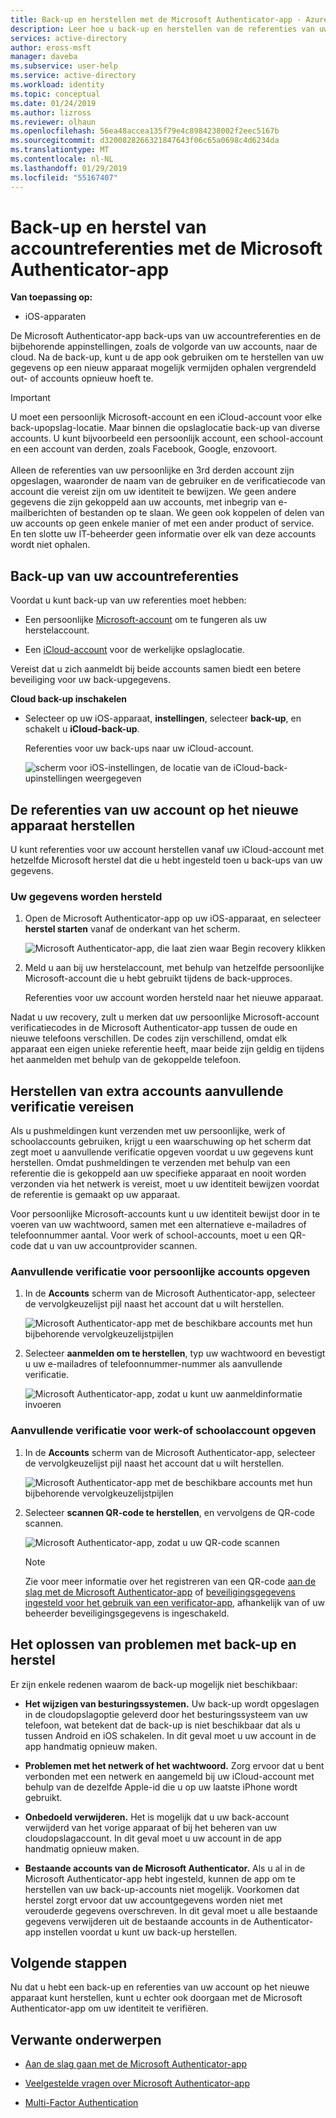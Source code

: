 ```yaml
---
title: Back-up en herstellen met de Microsoft Authenticator-app - Azure Active Directory | Microsoft Docs
description: Leer hoe u back-up en herstellen van de referenties van uw account met behulp van de Microsoft Authenticator-app.
services: active-directory
author: eross-msft
manager: daveba
ms.subservice: user-help
ms.service: active-directory
ms.workload: identity
ms.topic: conceptual
ms.date: 01/24/2019
ms.author: lizross
ms.reviewer: olhaun
ms.openlocfilehash: 56ea48accea135f79e4c8984238002f2eec5167b
ms.sourcegitcommit: d3200828266321847643f06c65a0698c4d6234da
ms.translationtype: MT
ms.contentlocale: nl-NL
ms.lasthandoff: 01/29/2019
ms.locfileid: "55167407"
---
```

# <a name="backup-and-recover-account-credentials-with-the-microsoft-authenticator-app"></a>Back-up en herstel van accountreferenties met de Microsoft Authenticator-app

**Van toepassing op:**

- iOS-apparaten

De Microsoft Authenticator-app back-ups van uw accountreferenties en de bijbehorende appinstellingen, zoals de volgorde van uw accounts, naar de cloud. Na de back-up, kunt u de app ook gebruiken om te herstellen van uw gegevens op een nieuw apparaat mogelijk vermijden ophalen vergrendeld out- of accounts opnieuw hoeft te.

>[!IMPORTANT]
> U moet een persoonlijk Microsoft-account en een iCloud-account voor elke back-upopslag-locatie. Maar binnen die opslaglocatie back-up van diverse accounts. U kunt bijvoorbeeld een persoonlijk account, een school-account en een account van derden, zoals Facebook, Google, enzovoort.<br><br>Alleen de referenties van uw persoonlijke en 3rd derden account zijn opgeslagen, waaronder de naam van de gebruiker en de verificatiecode van account die vereist zijn om uw identiteit te bewijzen. We geen andere gegevens die zijn gekoppeld aan uw accounts, met inbegrip van e-mailberichten of bestanden op te slaan. We geen ook koppelen of delen van uw accounts op geen enkele manier of met een ander product of service. En ten slotte uw IT-beheerder geen informatie over elk van deze accounts wordt niet ophalen.

## <a name="back-up-your-account-credentials"></a>Back-up van uw accountreferenties
Voordat u kunt back-up van uw referenties moet hebben:

- Een persoonlijke [Microsoft-account](https://account.microsoft.com/account) om te fungeren als uw herstelaccount.

- Een [iCloud-account](https://www.icloud.com/) voor de werkelijke opslaglocatie. 

Vereist dat u zich aanmeldt bij beide accounts samen biedt een betere beveiliging voor uw back-upgegevens.

**Cloud back-up inschakelen**
-   Selecteer op uw iOS-apparaat, **instellingen**, selecteer **back-up**, en schakelt u **iCloud-back-up**.

    Referenties voor uw back-ups naar uw iCloud-account.

    ![scherm voor iOS-instellingen, de locatie van de iCloud-back-upinstellingen weergegeven](./media/microsoft-authenticator-app-backup-and-recovery/backup-and-recovery-turn-on.png)

## <a name="recover-your-account-credentials-on-your-new-device"></a>De referenties van uw account op het nieuwe apparaat herstellen
U kunt referenties voor uw account herstellen vanaf uw iCloud-account met hetzelfde Microsoft herstel dat die u hebt ingesteld toen u back-ups van uw gegevens.

### <a name="to-recover-your-information"></a>Uw gegevens worden hersteld
1.  Open de Microsoft Authenticator-app op uw iOS-apparaat, en selecteer **herstel starten** vanaf de onderkant van het scherm.

    ![Microsoft Authenticator-app, die laat zien waar Begin recovery klikken](./media/microsoft-authenticator-app-backup-and-recovery/backup-and-recovery-begin-recovery.png)

2.  Meld u aan bij uw herstelaccount, met behulp van hetzelfde persoonlijke Microsoft-account die u hebt gebruikt tijdens de back-upproces.

    Referenties voor uw account worden hersteld naar het nieuwe apparaat.

Nadat u uw recovery, zult u merken dat uw persoonlijke Microsoft-account verificatiecodes in de Microsoft Authenticator-app tussen de oude en nieuwe telefoons verschillen. De codes zijn verschillend, omdat elk apparaat een eigen unieke referentie heeft, maar beide zijn geldig en tijdens het aanmelden met behulp van de gekoppelde telefoon.

## <a name="recover-additional-accounts-requiring-more-verification"></a>Herstellen van extra accounts aanvullende verificatie vereisen
Als u pushmeldingen kunt verzenden met uw persoonlijke, werk of schoolaccounts gebruiken, krijgt u een waarschuwing op het scherm dat zegt moet u aanvullende verificatie opgeven voordat u uw gegevens kunt herstellen. Omdat pushmeldingen te verzenden met behulp van een referentie die is gekoppeld aan uw specifieke apparaat en nooit worden verzonden via het netwerk is vereist, moet u uw identiteit bewijzen voordat de referentie is gemaakt op uw apparaat.

Voor persoonlijke Microsoft-accounts kunt u uw identiteit bewijst door in te voeren van uw wachtwoord, samen met een alternatieve e-mailadres of telefoonnummer aantal. Voor werk of school-accounts, moet u een QR-code dat u van uw accountprovider scannen.

### <a name="to-provide-additional-verification-for-personal-accounts"></a>Aanvullende verificatie voor persoonlijke accounts opgeven
1.  In de **Accounts** scherm van de Microsoft Authenticator-app, selecteer de vervolgkeuzelijst pijl naast het account dat u wilt herstellen.

    ![Microsoft Authenticator-app met de beschikbare accounts met hun bijbehorende vervolgkeuzelijstpijlen](./media/microsoft-authenticator-app-backup-and-recovery/backup-and-recovery-arrow.png)

2.  Selecteer **aanmelden om te herstellen**, typ uw wachtwoord en bevestigt u uw e-mailadres of telefoonnummer-nummer als aanvullende verificatie.

    ![Microsoft Authenticator-app, zodat u kunt uw aanmeldinformatie invoeren](./media/microsoft-authenticator-app-backup-and-recovery/backup-and-recovery-sign-in.png)

### <a name="to-provide-additional-verification-for-work-or-school-accounts"></a>Aanvullende verificatie voor werk-of schoolaccount opgeven
1.  In de **Accounts** scherm van de Microsoft Authenticator-app, selecteer de vervolgkeuzelijst pijl naast het account dat u wilt herstellen.

    ![Microsoft Authenticator-app met de beschikbare accounts met hun bijbehorende vervolgkeuzelijstpijlen](./media/microsoft-authenticator-app-backup-and-recovery/backup-and-recovery-additional-accts.png)

2.  Selecteer **scannen QR-code te herstellen**, en vervolgens de QR-code scannen.

    ![Microsoft Authenticator-app, zodat u uw QR-code scannen](./media/microsoft-authenticator-app-backup-and-recovery/backup-and-recovery-scan-qr-code.png)

    >[!NOTE]
    >Zie voor meer informatie over het registreren van een QR-code [aan de slag met de Microsoft Authenticator-app](https://docs.microsoft.com/azure/active-directory/user-help/microsoft-authenticator-app-how-to#add-accounts-to-the-app) of [beveiligingsgegevens ingesteld voor het gebruik van een verificator-app](https://docs.microsoft.com/azure/active-directory/user-help/security-info-setup-auth-app#to-use-the-microsoft-authenticator-app), afhankelijk van of uw beheerder beveiligingsgegevens is ingeschakeld.

## <a name="troubleshooting-backup-and-recovery-problems"></a>Het oplossen van problemen met back-up en herstel
Er zijn enkele redenen waarom de back-up mogelijk niet beschikbaar:

-   **Het wijzigen van besturingssystemen.** Uw back-up wordt opgeslagen in de cloudopslagoptie geleverd door het besturingssysteem van uw telefoon, wat betekent dat de back-up is niet beschikbaar dat als u tussen Android en iOS schakelen. In dit geval moet u uw account in de app handmatig opnieuw maken.

-   **Problemen met het netwerk of het wachtwoord.** Zorg ervoor dat u bent verbonden met een netwerk en aangemeld bij uw iCloud-account met behulp van de dezelfde Apple-id die u op uw laatste iPhone wordt gebruikt.

-   **Onbedoeld verwijderen.** Het is mogelijk dat u uw back-account verwijderd van het vorige apparaat of bij het beheren van uw cloudopslagaccount. In dit geval moet u uw account in de app handmatig opnieuw maken.

-   **Bestaande accounts van de Microsoft Authenticator.** Als u al in de Microsoft Authenticator-app hebt ingesteld, kunnen de app om te herstellen van uw back-up-accounts niet mogelijk. Voorkomen dat herstel zorgt ervoor dat uw accountgegevens worden niet met verouderde gegevens overschreven. In dit geval moet u alle bestaande gegevens verwijderen uit de bestaande accounts in de Authenticator-app instellen voordat u kunt uw back-up herstellen.

## <a name="next-steps"></a>Volgende stappen
Nu dat u hebt een back-up en referenties van uw account op het nieuwe apparaat kunt herstellen, kunt u echter ook doorgaan met de Microsoft Authenticator-app om uw identiteit te verifiëren.

## <a name="related-topics"></a>Verwante onderwerpen
- [Aan de slag gaan met de Microsoft Authenticator-app](microsoft-authenticator-app-how-to.md)  
- [Veelgestelde vragen over Microsoft Authenticator-app](microsoft-authenticator-app-faq.md)

- [Multi-Factor Authentication](https://docs.microsoft.com/azure/multi-factor-authentication/)
